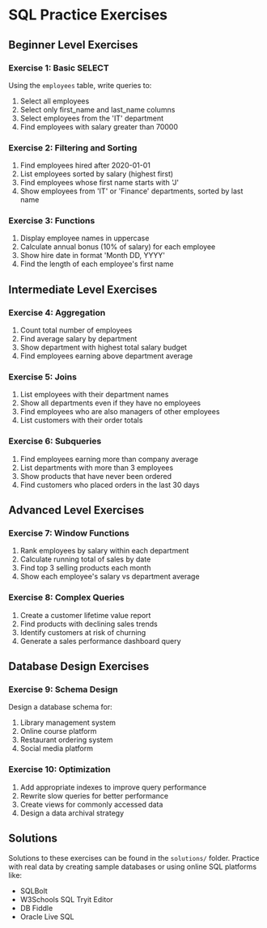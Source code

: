 # SQL Practice Exercises

## Beginner Level Exercises

### Exercise 1: Basic SELECT
Using the `employees` table, write queries to:
1. Select all employees
2. Select only first_name and last_name columns
3. Select employees from the 'IT' department
4. Find employees with salary greater than 70000

### Exercise 2: Filtering and Sorting
1. Find employees hired after 2020-01-01
2. List employees sorted by salary (highest first)
3. Find employees whose first name starts with 'J'
4. Show employees from 'IT' or 'Finance' departments, sorted by last name

### Exercise 3: Functions
1. Display employee names in uppercase
2. Calculate annual bonus (10% of salary) for each employee
3. Show hire date in format 'Month DD, YYYY'
4. Find the length of each employee's first name

## Intermediate Level Exercises

### Exercise 4: Aggregation
1. Count total number of employees
2. Find average salary by department
3. Show department with highest total salary budget
4. Find employees earning above department average

### Exercise 5: Joins
1. List employees with their department names
2. Show all departments even if they have no employees
3. Find employees who are also managers of other employees
4. List customers with their order totals

### Exercise 6: Subqueries
1. Find employees earning more than company average
2. List departments with more than 3 employees
3. Show products that have never been ordered
4. Find customers who placed orders in the last 30 days

## Advanced Level Exercises

### Exercise 7: Window Functions
1. Rank employees by salary within each department
2. Calculate running total of sales by date
3. Find top 3 selling products each month
4. Show each employee's salary vs department average

### Exercise 8: Complex Queries
1. Create a customer lifetime value report
2. Find products with declining sales trends
3. Identify customers at risk of churning
4. Generate a sales performance dashboard query

## Database Design Exercises

### Exercise 9: Schema Design
Design a database schema for:
1. Library management system
2. Online course platform
3. Restaurant ordering system
4. Social media platform

### Exercise 10: Optimization
1. Add appropriate indexes to improve query performance
2. Rewrite slow queries for better performance
3. Create views for commonly accessed data
4. Design a data archival strategy

## Solutions
Solutions to these exercises can be found in the `solutions/` folder.
Practice with real data by creating sample databases or using online SQL platforms like:
- SQLBolt
- W3Schools SQL Tryit Editor
- DB Fiddle
- Oracle Live SQL
